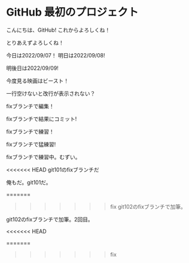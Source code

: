# GitHub 最初のプロジェクト

こんにちは、GitHub!
これからよろしくね！

とりあえずよろしくね！

今日は2022/09/07！
明日は2022/09/08!

明後日は2022/09/09!

今度見る映画はビースト！


一行空けないと改行が表示されない？

fixブランチで編集！

fixブランチで結果にコミット!

fixブランチで練習！

fixブランチで猛練習!

fixブランチで練習中。むずい。

<<<<<<< HEAD
git101のfixブランチだ

俺もだ。git101だ。

=======
>>>>>>> fix
git102のfixブランチで加筆。

git102のfixブランチで加筆。2回目。

<<<<<<< HEAD

=======
>>>>>>> fix
